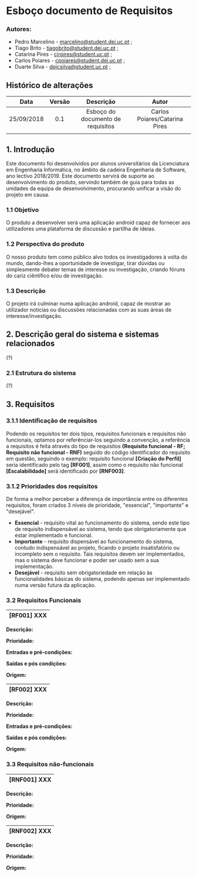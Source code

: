 # **Esboço documento de Requisitos**

### **Autores:**
* Pedro Marcelino - marcelino@student.dei.uc.pt ; 
* Tiago Brito - tiagobrito@student.dei.uc.pt ;
* Catarina Pires - cjrpires@student.uc.pt ;
* Carlos Poiares - cpoiares@student.dei.uc.pt ;
* Duarte Silva -  dpjcsilva@student.uc.pt ;


## Histórico de alterações

| Data | Versão | Descrição | Autor |
|:----:|:------:|:---------:|:-----:|
|25/09/2018| 0.1|Esboço do documento de requisitos| Carlos Poiares/Catarina Pires
|   |   |   |   |


## **1. Introdução**
Este documento foi desenvolvidos por alunos universitários da Licenciatura em Engenharia Informática, no âmbito da cadeira Engenharia de Software, ano lectivo 2018/2019.
Este documento servirá de suporte ao desenvolvimento do produto, servindo também de guia para todas as unidades da equipa de desenvolvimento, procurando unificar a visão do projeto em causa.

### **1.1 Objetivo** 
O produto a desenvolver será uma aplicação android capaz de fornecer aos utilizadores uma plataforma de discussão e partilha de ideias.

### **1.2 Perspectiva do produto**

O nosso produto tem como público alvo todos os investigadores à volta do mundo, dando-lhes a oportunidade de investigar, tirar dúvidas ou simplesmente debater temas de interesse ou investigação, criando fóruns do cariz ciêntifico e/ou de investigação.

### **1.3 Descrição**

O projeto irá culminar numa aplicação android, capaz de mostrar ao utilizador noticias ou discussões relacionadas com as suas áreas de interesse/investigação.

## **2. Descrição geral do sistema e sistemas relacionados**
(?)
### **2.1 Estrutura do sistema**
(?)

## **3. Requisitos**

### **3.1.1 Identificação de requisitos**
Podendo os requisitos ter dois tipos, requisitos funcionais e requisitos não funcionais, optamos por referênciar-los seguindo a convenção, a referência a requisitos é feita através do tipo de requisitos **(Requisito funcional - RF; Requisito não funcional - RNF)** seguido do código identificador do requisito em questão, seguindo o exemplo: requisito funcional **[Criação do Perfil]** seria identificado pelo tag **[RF001]**, assim como o requisito não funcional **[Escalabilidade]** será identificado por **[RNF003]**.

### **3.1.2 Prioridades dos requisitos**

De forma a melhor perceber a diferença de importância entre os diferentes requisitos, foram criados 3 níveis de prioridade, "essencial", "importante" e "desejável".
* **Essencial** -  requisito vital ao funcionamento do sistema, sendo este tipo de requisito indispensável ao sistema, tendo que obrigatoriamente que estar implementado e funcional.
* **Importante** - requisito dispensável ao funcionamento do sistema, contudo indispensável ao projeto, ficando o projeto insatisfatório ou incompleto sem o requisito. Tais requisitos devem ser implementados, mas o sistema deve funcionar e poder ser usado sem a sua implementação.
* **Desejável** - requisito sem obrigatoriedade em relação às funcionalidades básicas do sistema, podendo apenas ser implementado numa versão futura da aplicação.

### **3.2 Requisitos Funcionais**
|[RF001] XXX|
|:-:|
**Descrição:**

**Prioridade:**

**Entradas e pré-condições:**

**Saídas e pós condições:**

**Origem:**

|[RF002] XXX|
|:-:|

**Descrição:**

**Prioridade:**

**Entradas e pré-condições:**

**Saídas e pós condições:**

**Origem:**

### **3.3 Requisitos não-funcionais**

|[RNF001] XXX|
|:-:|
**Descrição:**

**Prioridade:**

**Origem:**

|[RNF002] XXX|
|:-:|
**Descrição:**

**Prioridade:**

**Origem:**
